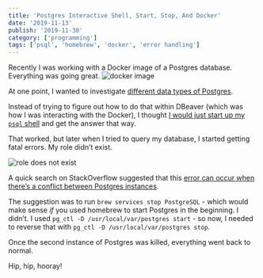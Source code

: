 ```yaml
---
title: 'Postgres Interactive Shell, Start, Stop, And Docker'
date: '2019-11-13'
publish: '2019-11-30'
category: ['programming']
tags: ['psql', 'homebrew', 'docker', 'error handling']
---
```


Recently I was working with a Docker image of a Postgres database. Everything was going great.
![docker image](https://res.cloudinary.com/scweiss1/image/upload/v1593203576/docker-image_tebdzr.png)

At one point, I wanted to investigate [different data types of Postgres](postgres-return-type-node-parse).

Instead of trying to figure out how to do that within DBeaver (which was how I was interacting with the Docker), I thought [I would just start up my `psql` shell](postgres-basics-cli) and get the answer that way.

That worked, but later when I tried to query my database, I started getting fatal errors. My role didn’t exist.

![role does not exist](https://res.cloudinary.com/scweiss1/image/upload/v1593203576/role-does-not-exist_zt6o3a.png)

A quick search on StackOverflow suggested that this [error can occur when there’s a conflict between Postgres instances](https://stackoverflow.com/a/48594038).

The suggestion was to run `brew services stop PostgreSQL` - which would make sense _if_ you used homebrew to start Postgres in the beginning. I didn’t. I used `pg_ctl -D /usr/local/var/postgres start` - so now, I needed to reverse that with `pg_ctl -D /usr/local/var/postgres stop`.

Once the second instance of Postgres was killed, everything went back to normal.

Hip, hip, hooray!
